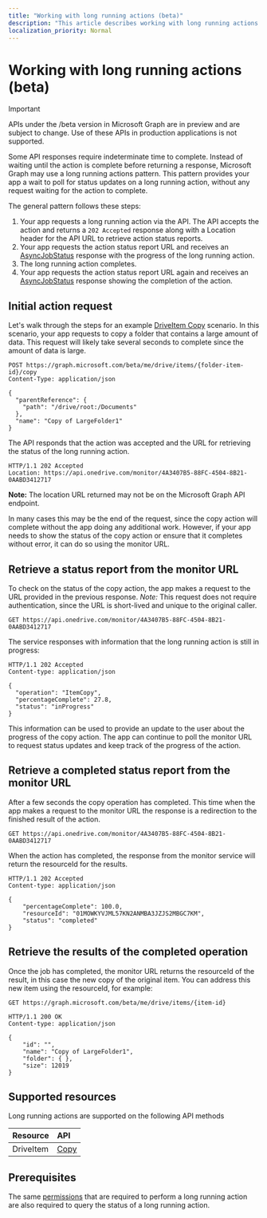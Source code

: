 ```yaml
---
title: "Working with long running actions (beta)"
description: "This article describes working with long running actions."
localization_priority: Normal
---
```

# Working with long running actions (beta)

> [!IMPORTANT]
> APIs under the /beta version in Microsoft Graph are in preview and are subject to change. Use of these APIs in production applications is not supported.

Some API responses require indeterminate time to complete.
Instead of waiting until the action is complete before returning a response, Microsoft Graph may use a long running actions pattern.
This pattern provides your app a wait to poll for status updates on a long running action, without any request waiting for the action to complete.

The general pattern follows these steps:

1. Your app requests a long running action via the API. The API accepts the action and returns a `202 Accepted` response along with a Location header for the API URL to retrieve action status reports.
2. Your app requests the action status report URL and receives an [AsyncJobStatus](/graph/api/resources/asyncjobstatus?view=graph-rest-beta) response with the progress of the long running action.
3. The long running action completes. 
4. Your app requests the action status report URL again and receives an [AsyncJobStatus](/graph/api/resources/asyncjobstatus?view=graph-rest-beta) response showing the completion of the action.

## Initial action request

Let's walk through the steps for an example [DriveItem Copy](/graph/api/driveitem-copy?view=graph-rest-beta) scenario.
In this scenario, your app requests to copy a folder that contains a large amount of data.
This request will likely take several seconds to complete since the amount of data is large.

<!-- { "blockType": "request", "name": "lro-copy-item-example", "scopes": "files.readwrite" } -->

```http
POST https://graph.microsoft.com/beta/me/drive/items/{folder-item-id}/copy
Content-Type: application/json

{
  "parentReference": {
    "path": "/drive/root:/Documents"
  },
  "name": "Copy of LargeFolder1"
}
```

The API responds that the action was accepted and the URL for retrieving the status of the long running action.

<!-- { "blockType": "response" } -->

```http
HTTP/1.1 202 Accepted
Location: https://api.onedrive.com/monitor/4A3407B5-88FC-4504-8B21-0AABD3412717
```

**Note:** The location URL returned may not be on the Microsoft Graph API endpoint.

In many cases this may be the end of the request, since the copy action will complete without the app doing any additional work.
However, if your app needs to show the status of the copy action or ensure that it completes without error, it can do so using the monitor URL.

## Retrieve a status report from the monitor URL

To check on the status of the copy action, the app makes a request to the URL provided in the previous response.
*Note:* This request does not require authentication, since the URL is short-lived and unique to the original caller. 

<!-- { "blockType": "request", "opaqueUrl": true, "name": "lro-check-status", "scopes": "files.readwrite" } -->

```http
GET https://api.onedrive.com/monitor/4A3407B5-88FC-4504-8B21-0AABD3412717
```

The service responses with information that the long running action is still in progress:

<!-- { "blockType": "response", "@odata.type": "microsoft.graph.asyncJobStatus" } -->

```http
HTTP/1.1 202 Accepted
Content-type: application/json

{
  "operation": "ItemCopy",
  "percentageComplete": 27.8,
  "status": "inProgress"
}
```

This information can be used to provide an update to the user about the progress of the copy action.
The app can continue to poll the monitor URL to request status updates and keep track of the progress of the action.

## Retrieve a completed status report from the monitor URL

After a few seconds the copy operation has completed.
This time when the app makes a request to the monitor URL the response is a redirection to the finished result of the action.

<!-- { "blockType": "request", "opaqueUrl": true, "name": "lro-check-status-complete", "scopes": "files.readwrite" } -->

```http
GET https://api.onedrive.com/monitor/4A3407B5-88FC-4504-8B21-0AABD3412717
```

When the action has completed, the response from the monitor service will return the resourceId for the results.

<!-- { "blockType": "response", "@odata.type": "microsoft.graph.asyncJobStatus" } -->

```http
HTTP/1.1 202 Accepted
Content-type: application/json

{
    "percentageComplete": 100.0,
    "resourceId": "01MOWKYVJML57KN2ANMBA3JZJS2MBGC7KM",
    "status": "completed"
}
```

## Retrieve the results of the completed operation

Once the job has completed, the monitor URL returns the resourceId of the result, in this case the new copy of the original item.
You can address this new item using the resourceId, for example:

<!-- {
  "blockType": "request",
  "name": "lro-copy-item-example-complete",
  "scopes": "files.readwrite"
} -->

```http
GET https://graph.microsoft.com/beta/me/drive/items/{item-id}
```

<!-- { "blockType": "response", "@odata.type": "microsoft.graph.driveItem", "truncated": true } -->

```http
HTTP/1.1 200 OK
Content-type: application/json

{
    "id": "",
    "name": "Copy of LargeFolder1",
    "folder": { },
    "size": 12019
}
```

## Supported resources

Long running actions are supported on the following API methods

| **Resource** | **API** |
|:------ | :------ |
| DriveItem | [Copy](/graph/api/driveitem-copy?view=graph-rest-beta) |

## Prerequisites

The same [permissions](./permissions-reference.md) that are required to perform a long running action are also required to query the status of a long running action.




<!--
{
  "type": "#page.annotation",
  "description": "Monitor the progress of long-running actions in the API.",
  "keywords": "monitor,long,running,operation,action",
  "section": "documentation",
  "tocPath": "Concepts/Long running actions",
  "suppressions": [
    "Error: lro-check-status:\r\n      Unable to locate a definition for resource type: microsoft.graph.asyncJobStatus",
    "Error: lro-check-status-complete:\r\n      Unable to locate a definition for resource type: microsoft.graph.asyncJobStatus",
    "Error: /concepts/long-running-actions-overview.md:\r\n      Exception processing links.\r\n    System.ArgumentException: Link Definition was null. Link text: !IMPORTANT\r\n      at ApiDoctor.Validation.DocFile.get_LinkDestinations()\r\n      at ApiDoctor.Validation.DocSet.ValidateLinks(Boolean includeWarnings, String[] relativePathForFiles, IssueLogger issues, Boolean requireFilenameCaseMatch, Boolean printOrphanedFiles)"
  ]
}
-->
